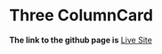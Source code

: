 # Three ColumnCard
**The link to the github page is**
[Live Site](https://swiftx2.github.io/ZuriGridFlex/)